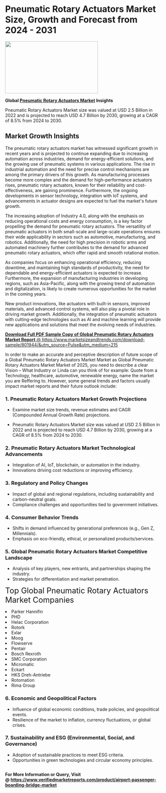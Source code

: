 <H1>Pneumatic Rotary Actuators Market Size, Growth and Forecast from 2024 - 2031</H1><img class="aligncenter size-medium wp-image-584254" src="https://thirdeyenews.in/wp-content/uploads/2024/09/Global-Market-Research-300x168.jpeg" alt="" width="300" height="168" /><p><strong>Global&nbsp;<a href="https://www.marketsizeandtrends.com/download-sample/801944/&amp;utm_source=Pulse&amp;utm_medium=215">Pneumatic Rotary Actuators Market</a> Insights</strong></p><p>Pneumatic Rotary Actuators Market size was valued at USD 2.5 Billion in 2022 and is projected to reach USD 4.7 Billion by 2030, growing at a CAGR of 8.5% from 2024 to 2030.</p><p><h2>Market Growth Insights</h2> <p>The pneumatic rotary actuators market has witnessed significant growth in recent years and is projected to continue expanding due to increasing automation across industries, demand for energy-efficient solutions, and the growing use of pneumatic systems in various applications. The rise in industrial automation and the need for precise control mechanisms are among the primary drivers of this growth. As manufacturing processes become more complex and the demand for high-performance actuators rises, pneumatic rotary actuators, known for their reliability and cost-effectiveness, are gaining prominence. Furthermore, the ongoing developments in sensor technology, integration with IoT systems, and advancements in actuator designs are expected to fuel the market's future growth.</p> <p><a href="sample-link.com"></a></p> <p>The increasing adoption of Industry 4.0, along with the emphasis on reducing operational costs and energy consumption, is a key factor propelling the demand for pneumatic rotary actuators. The versatility of pneumatic actuators in both small-scale and large-scale operations ensures their wide applicability in sectors such as automotive, manufacturing, and robotics. Additionally, the need for high precision in robotic arms and automated machinery further contributes to the demand for advanced pneumatic rotary actuators, which offer rapid and smooth rotational motion.</p> <p>As companies focus on enhancing operational efficiency, reducing downtime, and maintaining high standards of productivity, the need for dependable and energy-efficient actuators is expected to increase. Furthermore, the expansion of manufacturing industries in developing regions, such as Asia-Pacific, along with the growing trend of automation and digitalization, is likely to create numerous opportunities for the market in the coming years.</p> <p>New product innovations, like actuators with built-in sensors, improved materials, and advanced control systems, will also play a pivotal role in driving market growth. Additionally, the integration of pneumatic actuators with cutting-edge technologies such as AI and machine learning will provide new applications and solutions that meet the evolving needs of industries.</p> <p><a href="more-info-link.com"></p><p><span class=""><strong>Download Full PDF Sample Copy of Global Pneumatic Rotary Actuators Market Report</strong> @ <a href="https://www.marketsizeandtrends.com/download-sample/801944/&amp;utm_source=Pulse&amp;utm_medium=215" target="_blank">https://www.marketsizeandtrends.com/download-sample/801944/&amp;utm_source=Pulse&amp;utm_medium=215</a></span></p><p>In order to make an accurate and perceptive description of future scope of a Global&nbsp;Pneumatic Rotary Actuators Market Market as Global&nbsp;Pneumatic Rotary Actuators Market Market of 2025, you need to describe a clear Vision &ndash; What Industry or Linda can you think of for example: Quote from a Technology, healthcare, automotive, renewable energy, name the market you are Reffering to. However, some general trends and factors usually impact market reports and their future outlook include:</p><h3>1.&nbsp;<strong>Pneumatic Rotary Actuators Market Growth Projections</strong></h3><ul><li>Examine market size trends, revenue estimates and CAGR (Compounded Annual Growth Rate) projections.</li><li><p>Pneumatic Rotary Actuators Market size was valued at USD 2.5 Billion in 2022 and is projected to reach USD 4.7 Billion by 2030, growing at a CAGR of 8.5% from 2024 to 2030.</p></li></ul><h3>2.&nbsp;<strong>Pneumatic Rotary Actuators Market Technological Advancements</strong></h3><ul><li>Integration of AI, IoT, blockchain, or automation in the industry.</li><li>Innovations driving cost reductions or improving efficiency.</li></ul><h3>3.&nbsp;<strong>Regulatory and Policy Changes</strong></h3><ul><li>Impact of global and regional regulations, including sustainability and carbon-neutral goals.</li><li>Compliance challenges and opportunities tied to government initiatives.</li></ul><h3>4.&nbsp;<strong>Consumer Behavior Trends</strong></h3><ul><li>Shifts in demand influenced by generational preferences (e.g., Gen Z, Millennials).</li><li>Emphasis on eco-friendly, ethical, or personalized products/services.</li></ul><h3>5.&nbsp;<strong>Global Pneumatic Rotary Actuators Market Competitive Landscape</strong></h3><ul><li>Analysis of key players, new entrants, and partnerships shaping the industry.</li><li>Strategies for differentiation and market penetration.</li></ul><p data-pm-slice="1 1 []"><span style="color: inherit; font-family: inherit; font-size: 25px;">Top Global Pneumatic Rotary Actuators Market Companies</span></p><div class="" data-test-id=""><p><li>Parker Hannifin</li><li> PHD</li><li> Helac Corporation</li><li> Rotork</li><li> Exlar</li><li> Moog</li><li> Flowserve</li><li> Pentair</li><li> Bosch Rexroth</li><li> SMC Corporation</li><li> Micromatic</li><li> Eckart</li><li> HKS Dreh-Antriebe</li><li> Rotomation</li><li> Rima Group</li></p></div><h3>6.&nbsp;<strong>Economic and Geopolitical Factors</strong></h3><ul><li>Influence of global economic conditions, trade policies, and geopolitical events.</li><li>Resilience of the market to inflation, currency fluctuations, or global crises.</li></ul><h3>7.&nbsp;<strong>Sustainability and ESG (Environmental, Social, and Governance)</strong></h3><ul><li>Adoption of sustainable practices to meet ESG criteria.</li><li>Opportunities in green technologies and circular economy principles.</li></ul><h2><strong style="font-size: 14px;">For More Information or Query, Visit @&nbsp;</strong><a style="background-color: #ffffff; font-size: 14px;" href="https://www.marketsizeandtrends.com/report/pneumatic-rotary-actuators-market/" target="_blank">https://www.verifiedmarketreports.com/product/airport-passenger-boarding-bridge-market</a></h2>
